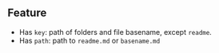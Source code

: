
## Feature

* Has `key`: path of folders and file basename, except `readme`.
* Has `path`: path to `readme.md` or `basename.md`
